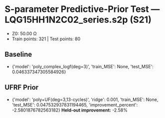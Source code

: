 # S-parameter Predictive-Prior Test — LQG15HH1N2C02_series.s2p (S21)
- Z0: 50.00 Ω
- Train points: 321  |  Test points: 80

## Baseline
- {'model': 'poly_complex_logf(deg=3)', 'train_MSE': None, 'test_MSE': 0.046337347305584926}

## UFRF Prior
- {'model': 'poly+UF(deg=3,13-cycles)', 'ridge': 0.001, 'train_MSE': None, 'test_MSE': 0.047532937831194465, 'improvement_percent': -2.5801876782563182}
**Held-out improvement:** -2.58%